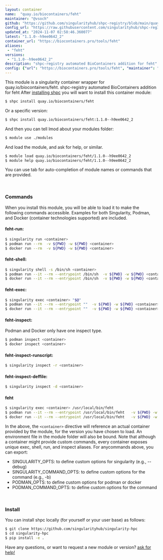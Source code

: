 ```yaml
---
layout: container
name:  "quay.io/biocontainers/feht"
maintainer: "@vsoch"
github: "https://github.com/singularityhub/shpc-registry/blob/main/quay.io/biocontainers/feht/container.yaml"
config_url: "https://raw.githubusercontent.com/singularityhub/shpc-registry/main/quay.io/biocontainers/feht/container.yaml"
updated_at: "2024-11-07 02:58:46.360077"
latest: "1.1.0--h9ee0642_2"
container_url: "https://biocontainers.pro/tools/feht"
aliases:
 - "feht"
versions:
 - "1.1.0--h9ee0642_2"
description: "shpc-registry automated BioContainers addition for feht"
config: {"url": "https://biocontainers.pro/tools/feht", "maintainer": "@vsoch", "description": "shpc-registry automated BioContainers addition for feht", "latest": {"1.1.0--h9ee0642_2": "sha256:90fe268421161dea13e0b16b1550fc5069f1e8e556253ff7b45603f3e29ffb47"}, "tags": {"1.1.0--h9ee0642_2": "sha256:90fe268421161dea13e0b16b1550fc5069f1e8e556253ff7b45603f3e29ffb47"}, "docker": "quay.io/biocontainers/feht", "aliases": {"feht": "/usr/local/bin/feht"}}
---
```


This module is a singularity container wrapper for quay.io/biocontainers/feht.
shpc-registry automated BioContainers addition for feht
After [installing shpc](#install) you will want to install this container module:


```bash
$ shpc install quay.io/biocontainers/feht
```

Or a specific version:

```bash
$ shpc install quay.io/biocontainers/feht:1.1.0--h9ee0642_2
```

And then you can tell lmod about your modules folder:

```bash
$ module use ./modules
```

And load the module, and ask for help, or similar.

```bash
$ module load quay.io/biocontainers/feht/1.1.0--h9ee0642_2
$ module help quay.io/biocontainers/feht/1.1.0--h9ee0642_2
```

You can use tab for auto-completion of module names or commands that are provided.

<br>

### Commands

When you install this module, you will be able to load it to make the following commands accessible.
Examples for both Singularity, Podman, and Docker (container technologies supported) are included.

#### feht-run:

```bash
$ singularity run <container>
$ podman run --rm  -v ${PWD} -w ${PWD} <container>
$ docker run --rm  -v ${PWD} -w ${PWD} <container>
```

#### feht-shell:

```bash
$ singularity shell -s /bin/sh <container>
$ podman run --it --rm --entrypoint /bin/sh  -v ${PWD} -w ${PWD} <container>
$ docker run --it --rm --entrypoint /bin/sh  -v ${PWD} -w ${PWD} <container>
```

#### feht-exec:

```bash
$ singularity exec <container> "$@"
$ podman run --it --rm --entrypoint ""  -v ${PWD} -w ${PWD} <container> "$@"
$ docker run --it --rm --entrypoint ""  -v ${PWD} -w ${PWD} <container> "$@"
```

#### feht-inspect:

Podman and Docker only have one inspect type.

```bash
$ podman inspect <container>
$ docker inspect <container>
```

#### feht-inspect-runscript:

```bash
$ singularity inspect -r <container>
```

#### feht-inspect-deffile:

```bash
$ singularity inspect -d <container>
```


#### feht

```bash
$ singularity exec <container> /usr/local/bin/feht
$ podman run --it --rm --entrypoint /usr/local/bin/feht   -v ${PWD} -w ${PWD} <container> -c " $@"
$ docker run --it --rm --entrypoint /usr/local/bin/feht   -v ${PWD} -w ${PWD} <container> -c " $@"
```



In the above, the `<container>` directive will reference an actual container provided
by the module, for the version you have chosen to load. An environment file in the
module folder will also be bound. Note that although a container
might provide custom commands, every container exposes unique exec, shell, run, and
inspect aliases. For anycommands above, you can export:

 - SINGULARITY_OPTS: to define custom options for singularity (e.g., --debug)
 - SINGULARITY_COMMAND_OPTS: to define custom options for the command (e.g., -b)
 - PODMAN_OPTS: to define custom options for podman or docker
 - PODMAN_COMMAND_OPTS: to define custom options for the command

<br>

### Install

You can install shpc locally (for yourself or your user base) as follows:

```bash
$ git clone https://github.com/singularityhub/singularity-hpc
$ cd singularity-hpc
$ pip install -e .
```

Have any questions, or want to request a new module or version? [ask for help!](https://github.com/singularityhub/singularity-hpc/issues)